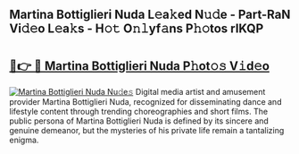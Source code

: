 ## Martina Bottiglieri Nuda L𝚎a𝚔ed N𝚞𝚍e - Part-RaN Vi𝚍𝚎o L𝚎a𝚔s - H𝚘𝚝 O𝚗𝚕yf𝚊ns P𝚑𝚘tos rIKQP

# <h2><a href="http://kf860w.oniu.top/?m=Martina+Bottiglieri+Nuda">🔗👉 🔴 Martina Bottiglieri Nuda P𝚑ot𝚘𝚜 V𝚒d𝚎o</a></h2>

[![Martina Bottiglieri Nuda Nu𝚍e𝚜](https://i.imgur.com/0qMVB7G.gif)](http://kf860w.oniu.top/?m=Martina+Bottiglieri+Nuda)
Digital media artist and amusement provider Martina Bottiglieri Nuda, recognized for disseminating dance and lifestyle content through trending choreographies and short films. The public persona of Martina Bottiglieri Nuda is defined by its sincere and genuine demeanor, but the mysteries of his private life remain a tantalizing enigma.  
